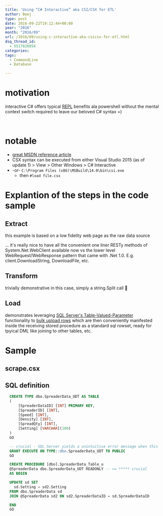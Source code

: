 ```yaml
---
title: 'Using “C# Interactive” aka CSI/CSX for ETL'
author: Beej
type: post
date: 2016-09-22T19:12:44+00:00
year: "2016"
month: "2016/09"
url: /2016/09/using-c-interactive-aka-csicsx-for-etl.html
dsq_thread_id:
  - 5517826054
categories:
tags:
  - CommandLine
  - Database

---
```

# motivation

interactive C# offers typical [REPL][1] benefits ala powershell without the mental context switch required to leave our beloved C# syntax =)

&nbsp;

# notable

  * [great MSDN reference article][2]
  * CSX syntax can be executed from either Visual Studio 2015 (as of update 1) > View > Other Windows > C# Interactive
  * -or- `C:\Program Files (x86)\MSBuild\14.0\bin\csi.exe`
      * then `#load file.csx`

# Explantion of the steps in the code sample

## Extract

this example is based on a low fidelity web page as the raw data source

... it's really nice to have all the convenient one liner RESTy methods of System.Net.WebClient available now vs the lower level WebRequest/WebResponse pattern that came with .Net 1.0. E.g. client.DownloadString, DownloadFile, etc.

## Transform

trivially demonstrative in this case, simply a string.Split call 🙂

## Load

demonstrates leveraging [SQL Server's Table-Valued-Parameter][3] functionality to <u>bulk upload rows</u> which are then conveniently manifested inside the receiving stored procedure as a standard sql rowset, ready for tpyical DML like joining to other tables, etc.

# Sample

## scrape.csx

<script src="https://gist.github.com/Beej126/d1a2605ea9a2e4e49eeccdd9bb1d54e2.js"></script>

## SQL definition
  ```sql
    CREATE TYPE dbo.SpreaderData_UDT AS TABLE
    (
        [SpreaderDataID] [INT] PRIMARY KEY,
        [SpreaderID] [INT],
        [Speed] [INT],
        [Density] [INT],
        [SpreadQty] [INT],
        [Setting] [VARCHAR](100)
    )
    GO

    -- crucial - SQL Server yields a unintuitive error message when this has not been done
    GRANT EXECUTE ON TYPE::dbo.SpreaderData_UDT TO PUBLIC
    GO

    CREATE PROCEDURE [dbo].SpreaderData_Table_u
    @SpreaderData dbo.SpreaderData_UDT READONLY -- <= ***** crucial
    AS BEGIN

    UPDATE sd SET
      sd.Setting = sd2.Setting
    FROM dbo.SpreaderData sd
    JOIN @SpreaderData sd2 ON sd2.SpreaderDataID = sd.SpreaderDataID

    END
    GO
  ```

 [1]: //en.wikipedia.org/wiki/Read%E2%80%93eval%E2%80%93print_loop
 [2]: https://msdn.microsoft.com/en-us/magazine/mt614271.aspx?f=255&MSPPError=-2147217396
 [3]: /2011/12/sql-server-table-valued-stored.html